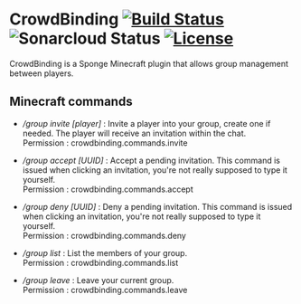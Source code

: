 # CrowdBinding  [![Build Status](https://travis-ci.org/OnapleRPG/CrowdBinding.svg?branch=master)](https://travis-ci.org/OnapleRPG/CrowdBinding) ![Sonarcloud Status](https://sonarcloud.io/api/project_badges/measure?project=CrowdBinding&metric=alert_status)  [![License](https://img.shields.io/badge/License-Apache%202.0-blue.svg)](https://opensource.org/licenses/Apache-2.0)
CrowdBinding is a Sponge Minecraft plugin that allows group management between players.  

## Minecraft commands

* */group invite [player]* : Invite a player into your group, create one if needed. The player will receive an invitation within the chat.    
Permission : crowdbinding.commands.invite  

* */group accept [UUID]* : Accept a pending invitation. This command is issued when clicking an invitation, you're not really supposed to type it yourself.  
Permission : crowdbinding.commands.accept  

* */group deny [UUID]* : Deny a pending invitation. This command is issued when clicking an invitation, you're not really supposed to type it yourself.  
Permission : crowdbinding.commands.deny  

* */group list* : List the members of your group.  
Permission : crowdbinding.commands.list  

* */group leave* : Leave your current group.  
Permission : crowdbinding.commands.leave    
